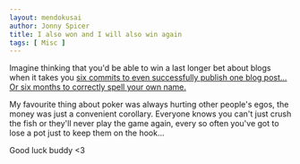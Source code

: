 ```yaml
---
layout: mendokusai
author: Jonny Spicer
title: I also won and I will also win again
tags: [ Misc ]
---
```

Imagine thinking that you'd be able to win a last longer bet about blogs when it takes you [six commits to even successfully publish one blog post...](https://github.com/sted9000/sted9000.github.io/compare/558dbf8b7a...5b23b63e58) [Or six months to correctly spell your own name.](https://github.com/sted9000/sted9000.github.io/commits/2271c53548d9dac93a50754c1af64c4a0aa56507/_includes)

My favourite thing about poker was always hurting other people's egos, the money was just a convenient corollary. Everyone knows
you can't just crush the fish or they'll never play the game again, every so often you've got to lose a pot just to keep them on the
hook...

Good luck buddy <3
